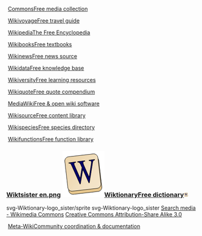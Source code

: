  [CommonsFree media collection](https://commons.wikimedia.org/)

 [WikivoyageFree travel guide](https://www.wikivoyage.org/)

 [WikipediaThe Free Encyclopedia](https://www.wikipedia.org/)

 [WikibooksFree textbooks](https://www.wikibooks.org/)

 [WikinewsFree news source](https://www.wikinews.org/)

 [WikidataFree knowledge base](https://www.wikidata.org/)

 [WikiversityFree learning resources](https://www.wikiversity.org/)

 [WikiquoteFree quote compendium](https://www.wikiquote.org/)

 [MediaWikiFree & open wiki software](https://www.mediawiki.org/)

 [WikisourceFree content library](https://www.wikisource.org/)

 [WikispeciesFree species directory](https://species.wikimedia.org/)

 [WikifunctionsFree function library](https://www.wikifunctions.org/)

### [Wiktsister en.png](https://commons.wikimedia.org/wiki/File:Wiktsister_en.png "File:Wiktsister en.png") ![](Pasted%20image%2020241012055816.png)[WiktionaryFree dictionary](https://www.wiktionary.org/)![](Pasted%20image%2020241012060003.png)
svg-Wiktionary-logo_sister/sprite svg-Wiktionary-logo_sister
[Search media - Wikimedia Commons](https://commons.wikimedia.org/w/index.php?search=svg-Wiktionary-logo_sister&title=Special:MediaSearch&go=Go&type=image)
[Creative Commons Attribution-Share Alike 3.0](https://creativecommons.org/licenses/by-sa/3.0)

 [Meta-WikiCommunity coordination & documentation](https://meta.wikimedia.org/)